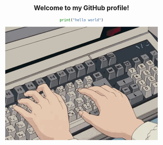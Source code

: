 <h2 align="center">Welcome to my GitHub profile!</h2>
<div align="center">

```python
print("hello world")
```

<img src="./img/keyboard.gif" alt="keyboard"  style="width:500px;"/>

